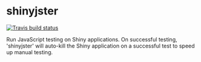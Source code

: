 # shinyjster

<!-- badges: start -->
[![Travis build status](https://travis-ci.org/schloerke/shinyjster.svg?branch=master)](https://travis-ci.org/schloerke/shinyjster)
<!-- badges: end -->

Run JavaScript testing on Shiny applications.  On successful testing, 'shinyjster' will auto-kill the Shiny application on a successful test to speed up manual testing.
